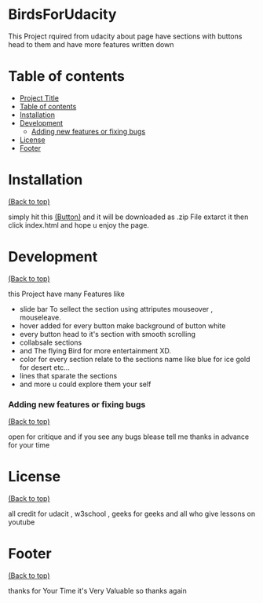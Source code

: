 # BirdsForUdacity

This Project rquired from udacity about page have sections with buttons head to them and have more features written down
# Table of contents

- [Project Title](#project-title)
- [Table of contents](#table-of-contents)
- [Installation](#installation)
- [Development](#development)
    - [Adding new features or fixing bugs](#adding-new-features-or-fixing-bugs)
- [License](#license)
- [Footer](#footer)

# Installation
[(Back to top)](#table-of-contents)

simply hit this [(Button)](#table-of-contents) and it will be downloaded as .zip File 
extarct it then click index.html and hope u enjoy the page.

# Development
[(Back to top)](#table-of-contents)

this Project have many Features like 
- slide bar To sellect the section using attriputes mouseover , mouseleave.
- hover added for every button make background of button white
- every button head to it's section with smooth scrolling
- collabsale sections
- and The flying Bird for more entertainment XD.
- color for every section relate to the sections name like blue for ice gold for desert etc...
- lines that sparate the sections 
- and more u could explore them your self 

### Adding new features or fixing bugs
[(Back to top)](#table-of-contents)

open for critique and if you see any bugs blease tell me thanks in advance for your time

# License
[(Back to top)](#table-of-contents)

all credit for udacit , w3school , geeks for geeks and all who give lessons on youtube

# Footer
[(Back to top)](#table-of-contents)

thanks for Your Time it's Very Valuable so thanks again
